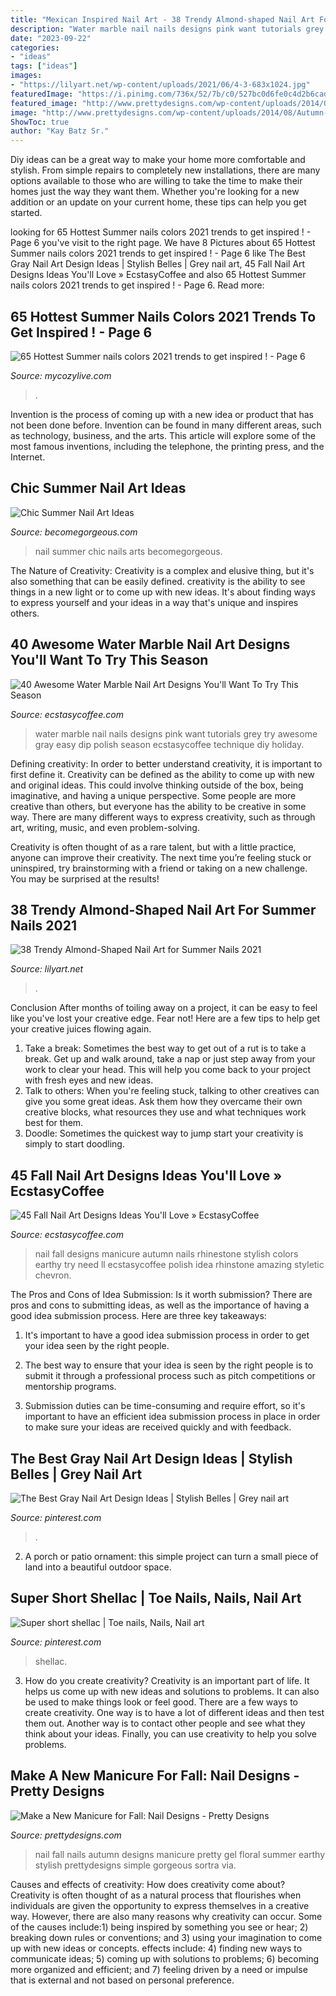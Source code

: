 ```yaml
---
title: "Mexican Inspired Nail Art - 38 Trendy Almond-shaped Nail Art For Summer Nails 2021"
description: "Water marble nail nails designs pink want tutorials grey try awesome gray easy dip polish season ecstasycoffee technique diy holiday"
date: "2023-09-22"
categories:
- "ideas"
tags: ["ideas"]
images:
- "https://lilyart.net/wp-content/uploads/2021/06/4-3-683x1024.jpg"
featuredImage: "https://i.pinimg.com/736x/52/7b/c0/527bc0d6fe0c4d2b6cad485bd0021c62--hair-dos-nail-artist.jpg"
featured_image: "http://www.prettydesigns.com/wp-content/uploads/2014/08/Autumn-Nails.jpg"
image: "http://www.prettydesigns.com/wp-content/uploads/2014/08/Autumn-Nails.jpg"
ShowToc: true
author: "Kay Batz Sr."
---
```



Diy ideas can be a great way to make your home more comfortable and stylish. From simple repairs to completely new installations, there are many options available to those who are willing to take the time to make their homes just the way they want them. Whether you're looking for a new addition or an update on your current home, these tips can help you get started.

	

		
looking for 65 Hottest Summer nails colors 2021 trends to get inspired ! - Page 6 you've visit to the right page. We have 8 Pictures about 65 Hottest Summer nails colors 2021 trends to get inspired ! - Page 6 like The Best Gray Nail Art Design Ideas | Stylish Belles | Grey nail art, 45 Fall Nail Art Designs Ideas You&#039;ll Love » EcstasyCoffee and also 65 Hottest Summer nails colors 2021 trends to get inspired ! - Page 6. Read more:
		
    
## 65 Hottest Summer Nails Colors 2021 Trends To Get Inspired ! - Page 6

<img loading=lazy src="https://mycozylive.com/wp-content/uploads/2021/05/90.jpg" onerror="this.onerror=null;this.src='https://tse2.mm.bing.net/th?id=OIP.QHwHuXZ1DjJ647PFyE-42gHaLH&amp;pid=15.1';" alt="65 Hottest Summer nails colors 2021 trends to get inspired ! - Page 6">

_Source: mycozylive.com_

>. 

	

Invention is the process of coming up with a new idea or product that has not been done before. Invention can be found in many different areas, such as technology, business, and the arts. This article will explore some of the most famous inventions, including the telephone, the printing press, and the Internet.

    
## Chic Summer Nail Art Ideas

<img loading=lazy src="https://static.becomegorgeous.com/img/arts/2012/Apr/15/7448/mxi_summer_nail_art.jpg" onerror="this.onerror=null;this.src='https://tse3.mm.bing.net/th?id=OIP.cHnykidepQL8sY4PS8ghagHaLH&amp;pid=15.1';" alt="Chic Summer Nail Art Ideas">

_Source: becomegorgeous.com_

>nail summer chic nails arts becomegorgeous. 

	

The Nature of Creativity:
Creativity is a complex and elusive thing, but it's also something that can be easily defined. creativity is the ability to see things in a new light or to come up with new ideas. It's about finding ways to express yourself and your ideas in a way that's unique and inspires others.

    
## 40 Awesome Water Marble Nail Art Designs You&#039;ll Want To Try This Season

<img loading=lazy src="https://i0.wp.com/www.ecstasycoffee.com/wp-content/uploads/2016/10/Pink-and-grey-water-marble-nails.jpg?resize=564%2C1004" onerror="this.onerror=null;this.src='https://tse4.mm.bing.net/th?id=OIP.cbfe2HJyUHS1WAUlxyoHkwHaNL&amp;pid=15.1';" alt="40 Awesome Water Marble Nail Art Designs You&#039;ll Want To Try This Season">

_Source: ecstasycoffee.com_

>water marble nail nails designs pink want tutorials grey try awesome gray easy dip polish season ecstasycoffee technique diy holiday. 

	

Defining creativity:
In order to better understand creativity, it is important to first define it. Creativity can be defined as the ability to come up with new and original ideas. This could involve thinking outside of the box, being imaginative, and having a unique perspective.
Some people are more creative than others, but everyone has the ability to be creative in some way. There are many different ways to express creativity, such as through art, writing, music, and even problem-solving.

Creativity is often thought of as a rare talent, but with a little practice, anyone can improve their creativity. The next time you’re feeling stuck or uninspired, try brainstorming with a friend or taking on a new challenge. You may be surprised at the results!

    
## 38 Trendy Almond-Shaped Nail Art For Summer Nails 2021

<img loading=lazy src="https://lilyart.net/wp-content/uploads/2021/06/4-3-683x1024.jpg" onerror="this.onerror=null;this.src='https://tse1.mm.bing.net/th?id=OIP.tz3kfzo0xsbQSFImC6nuJQHaLG&amp;pid=15.1';" alt="38 Trendy Almond-Shaped Nail Art for Summer Nails 2021">

_Source: lilyart.net_

>. 

	

Conclusion
After months of toiling away on a project, it can be easy to feel like you've lost your creative edge. Fear not! Here are a few tips to help get your creative juices flowing again.
1. Take a break: Sometimes the best way to get out of a rut is to take a break. Get up and walk around, take a nap or just step away from your work to clear your head. This will help you come back to your project with fresh eyes and new ideas.
2. Talk to others: When you're feeling stuck, talking to other creatives can give you some great ideas. Ask them how they overcame their own creative blocks, what resources they use and what techniques work best for them.
3. Doodle: Sometimes the quickest way to jump start your creativity is simply to start doodling.

    
## 45 Fall Nail Art Designs Ideas You&#039;ll Love » EcstasyCoffee

<img loading=lazy src="https://i0.wp.com/www.ecstasycoffee.com/wp-content/uploads/2016/10/Fall-Nail-Designs-28.jpg" onerror="this.onerror=null;this.src='https://tse3.mm.bing.net/th?id=OIP.xgXVRctQH1Y_m-ofVlEWHwHaJ3&amp;pid=15.1';" alt="45 Fall Nail Art Designs Ideas You&#039;ll Love » EcstasyCoffee">

_Source: ecstasycoffee.com_

>nail fall designs manicure autumn nails rhinestone stylish colors earthy try need ll ecstasycoffee polish idea rhinstone amazing styletic chevron. 

	

The Pros and Cons of Idea Submission: Is it worth submission?
There are pros and cons to submitting ideas, as well as the importance of having a good idea submission process. Here are three key takeaways:
1. It's important to have a good idea submission process in order to get your idea seen by the right people.

2. The best way to ensure that your idea is seen by the right people is to submit it through a professional process such as pitch competitions or mentorship programs.

3. Submission duties can be time-consuming and require effort, so it's important to have an efficient idea submission process in place in order to make sure your ideas are received quickly and with feedback.

    
## The Best Gray Nail Art Design Ideas | Stylish Belles | Grey Nail Art

<img loading=lazy src="https://i.pinimg.com/736x/20/c6/aa/20c6aa18c635e8e0e9c62d5689fbbf8f.jpg" onerror="this.onerror=null;this.src='https://tse4.mm.bing.net/th?id=OIP.ChG7o0jw73Ej_zmqxmHAsQHaJ3&amp;pid=15.1';" alt="The Best Gray Nail Art Design Ideas | Stylish Belles | Grey nail art">

_Source: pinterest.com_

>. 

	

2. A porch or patio ornament: this simple project can turn a small piece of land into a beautiful outdoor space. 

    
## Super Short Shellac | Toe Nails, Nails, Nail Art

<img loading=lazy src="https://i.pinimg.com/736x/52/7b/c0/527bc0d6fe0c4d2b6cad485bd0021c62--hair-dos-nail-artist.jpg" onerror="this.onerror=null;this.src='https://tse1.mm.bing.net/th?id=OIP.W4Ndvqc-ha3sEsml27kxBwHaJ3&amp;pid=15.1';" alt="Super short shellac | Toe nails, Nails, Nail art">

_Source: pinterest.com_

>shellac. 

	

3. How do you create creativity?
Creativity is an important part of life. It helps us come up with new ideas and solutions to problems. It can also be used to make things look or feel good. There are a few ways to create creativity. One way is to have a lot of different ideas and then test them out. Another way is to contact other people and see what they think about your ideas. Finally, you can use creativity to help you solve problems.

    
## Make A New Manicure For Fall: Nail Designs - Pretty Designs

<img loading=lazy src="http://www.prettydesigns.com/wp-content/uploads/2014/08/Autumn-Nails.jpg" onerror="this.onerror=null;this.src='https://tse3.mm.bing.net/th?id=OIP.FshrgIaM6GiX7FRHtJxWIgHaJ3&amp;pid=15.1';" alt="Make a New Manicure for Fall: Nail Designs - Pretty Designs">

_Source: prettydesigns.com_

>nail fall nails autumn designs manicure pretty gel floral summer earthy stylish prettydesigns simple gorgeous sortra via. 

	

Causes and effects of creativity: How does creativity come about?
Creativity is often thought of as a natural process that flourishes when individuals are given the opportunity to express themselves in a creative way. However, there are also many reasons why creativity can occur. Some of the causes include:1) being inspired by something you see or hear; 2) breaking down rules or conventions; and 3) using your imagination to come up with new ideas or concepts. effects include: 4) finding new ways to communicate ideas; 5) coming up with solutions to problems; 6) becoming more organized and efficient; and 7) feeling driven by a need or impulse that is external and not based on personal preference.

